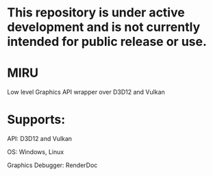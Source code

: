 # This repository is under active development and is not currently intended for public release or use.

# MIRU
Low level Graphics API wrapper over D3D12 and Vulkan

# Supports:
API: D3D12 and Vulkan

OS: Windows, Linux

Graphics Debugger: RenderDoc
